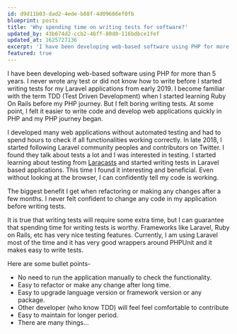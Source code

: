 ```yaml
---
id: d9d11b03-dad2-4ede-b88f-4d09686ef0fb
blueprint: posts
title: 'Why spending time on writing tests for software?'
updated_by: 43b674d2-ccb2-46ff-80d0-116bdbce1fef
updated_at: 1625727136
excerpt: 'I have been developing web-based software using PHP for more than 5 years. I never wrote any test or did not know how to write before I started writing tests for my Laravel applications from early 2019 ...'
featured: true
---
```

I have been developing web-based software using PHP for more than 5 years. I never wrote any test or did not know how to write before I started writing tests for my Laravel applications from early 2019.
I become familiar with the term TDD (Test Driven Development) when I started learning Ruby On Rails before my PHP journey. But I felt boring writing tests. 
At some point, I felt it easier to write code and develop web applications quickly in PHP and my PHP journey began.

I developed many web applications without automated testing and had to spend hours to check if all functionalities working correctly. In late 2018, I started following Laravel community peoples and contributors on Twitter. I found they talk about tests a lot and I was interested in testing. I started learning about testing from [Laracasts](https://laracasts.com/) and started writing tests in Laravel based applications. This time I found it interesting and beneficial. Even without looking at the browser, I can confidently tell my code is working.

The biggest benefit I get when refactoring or making any changes after a few months. I never felt confident to change any code in my application before writing tests.

It is true that writing tests will require some extra time, but I can guarantee that spending time for writing tests is worthy. Frameworks like Laravel, Ruby on Rails, etc has very nice testing features. Currently, I am using Laravel most of the time and it has very good wrappers around PHPUnit and it makes easy to write tests.

Here are some bullet points-

- No need to run the application manually to check the functionality.
- Easy to refactor or make any change after long time.
- Easy to upgrade language version or framework version or any package.
- Other developer (who know TDD) will feel feel comfortable to contribute
- Easy to maintain for longer period.
- There are many things...